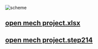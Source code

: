 ![scheme](https://github.com/open-mech-project/.github/assets/130750054/3e61ea6a-2e8b-4da0-80a2-d558e2aac7bf)

## [open mech project.xlsx](https://1drv.ms/x/s!Aj3vppp6FWCZbGc385J11F4d5nU?e=nKE6UU)

## [open mech project.step214](https://1drv.ms/u/s!Aj3vppp6FWCZfUifUaGDHvFrEeM?e=SSZWqx)
